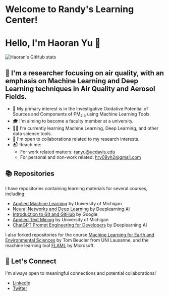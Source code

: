 # Welcome to Randy's Learning Center!

# Hello, I'm Haoran Yu 👋

![Haoran's GitHub stats](https://github-readme-stats.vercel.app/api?username=randyyu-94&show_icons=true&theme=radical)

## 🎯 I'm a researcher focusing on air quality, with an emphasis on Machine Learning and Deep Learning techniques in Air Quality and Aerosol Fields.

- 🔬 My primary interest is in the Investigative Oxidative Potential of Sources and Components of PM<sub>2.5</sub> using Machine Learning Tools.
- 🎓 I'm aiming to become a faculty member at a university.
- 👨‍💻 I'm currently learning Machine Learning, Deep Learning, and other data science tools.
- 🙋 I'm open to collaborations related to my research interests.
- 📬 Reach me: 
  - For work related matters: [ranyu@ucdavis.edu](mailto:ranyu@ucdavis.edu)
  - For personal and non-work related: [hry09yh2@gmail.com](mailto:hry09yh2@gmail.com)

## 📚 Repositories

I have repositories containing learning materials for several courses, including:

- [Applied Machine Learning](https://github.com/randyyu-94/Applied_Machine_Learning_UMich) by University of Michigan
- [Neural Networks and Deep Learning](https://github.com/randyyu-94/Neural_Networks_Deep_Learning) by Deeplearning.AI
- [Introduction to Git and GitHub](https://github.com/randyyu-94/Introduction-to-Git-and-Github) by Google
- [Applied Text Mining](https://github.com/randyyu-94/Applied_Text_Mining) by University of Michigan
- [ChatGPT Prompt Engineering for Developers](https://github.com/randyyu-94/ChatGPT_Prompt_Engineering) by Deeplearning.AI

I also forked repositories for the course [Machine Learning for Earth and Environmental Sciences](https://github.com/randyyu-94/2022_ML_EES) by Tom Beucler from UNI Lausanne, and the machine learning tool [FLAML](https://github.com/randyyu-94/FLAML) by Microsoft.

## 🤝 Let's Connect

I'm always open to meaningful connections and potential collaborations!

- [LinkedIn](https://www.linkedin.com/in/haoran-yu-5a994b139/)
- [Twitter](https://twitter.com/RandyYo1994)


<!---
randyyu-94/randyyu-94 is a ✨ special ✨ repository because its `README.md` (this file) appears on your GitHub profile.
You can click the Preview link to take a look at your changes.
--->
